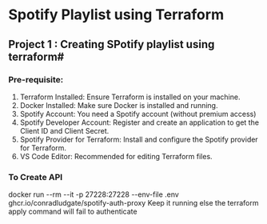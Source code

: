 # Spotify Playlist using Terraform

## Project 1 : Creating SPotify playlist using terraform#

### Pre-requisite:
1. Terraform Installed: Ensure Terraform is installed on your machine.
2. Docker Installed: Make sure Docker is installed and running.
3. Spotify Account: You need a Spotify account (without premium access)
4. Spotify Developer Account: Register and create an application to get the Client ID and Client Secret.
5. Spotify Provider for Terraform: Install and configure the Spotify provider for Terraform.
6. VS Code Editor: Recommended for editing Terraform files.

### To Create API
docker run --rm --it -p 27228:27228 --env-file .env ghcr.io/conradludgate/spotify-auth-proxy
Keep it running else the terraform apply command will fail to authenticate
